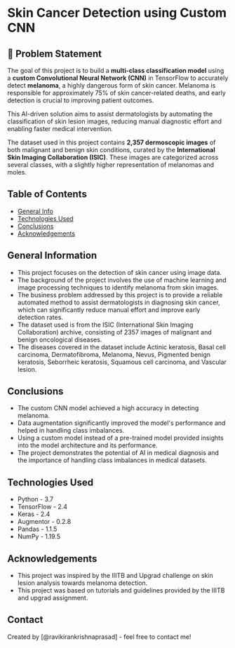 # Skin Cancer Detection using Custom CNN

## 🧠 Problem Statement

The goal of this project is to build a **multi-class classification model** using a **custom Convolutional Neural Network (CNN)** in TensorFlow to accurately detect **melanoma**, a highly dangerous form of skin cancer. Melanoma is responsible for approximately 75% of skin cancer-related deaths, and early detection is crucial to improving patient outcomes.

This AI-driven solution aims to assist dermatologists by automating the classification of skin lesion images, reducing manual diagnostic effort and enabling faster medical intervention.

The dataset used in this project contains **2,357 dermoscopic images** of both malignant and benign skin conditions, curated by the **International Skin Imaging Collaboration (ISIC)**. These images are categorized across several classes, with a slightly higher representation of melanomas and moles.


## Table of Contents
* [General Info](#general-information)
* [Technologies Used](#technologies-used)
* [Conclusions](#conclusions)
* [Acknowledgements](#acknowledgements)

## General Information

- This project focuses on the detection of skin cancer using image data.
- The background of the project involves the use of machine learning and image processing techniques to identify melanoma from skin images.
- The business problem addressed by this project is to provide a reliable automated method to assist dermatologists in diagnosing skin cancer, which can significantly reduce manual effort and improve early detection rates.
- The dataset used is from the ISIC (International Skin Imaging Collaboration) archive, consisting of 2357 images of malignant and benign oncological diseases.
- The diseases covered in the dataset include Actinic keratosis, Basal cell carcinoma, Dermatofibroma, Melanoma, Nevus, Pigmented benign keratosis, Seborrheic keratosis, Squamous cell carcinoma, and Vascular lesion.

## Conclusions
- The custom CNN model achieved a high accuracy in detecting melanoma.
- Data augmentation significantly improved the model's performance and helped in handling class imbalances.
- Using a custom model instead of a pre-trained model provided insights into the model architecture and its performance.
- The project demonstrates the potential of AI in medical diagnosis and the importance of handling class imbalances in medical datasets.

## Technologies Used
- Python - 3.7
- TensorFlow - 2.4
- Keras - 2.4
- Augmentor - 0.2.8
- Pandas - 1.1.5
- NumPy - 1.19.5

## Acknowledgements

- This project was inspired by the IIITB and Upgrad challenge on skin lesion analysis towards melanoma detection.
- This project was based on tutorials and guidelines provided by the IIITB and upgrad assignment.

## Contact
Created by [@ravikirankrishnaprasad] - feel free to contact me!
